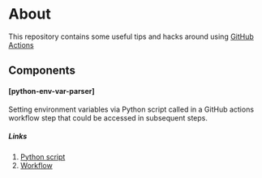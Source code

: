 # About
This repository contains some useful tips and hacks around using [GitHub Actions](https://docs.github.com/en/actions)

## Components

#### [python-env-var-parser]
Setting environment variables via Python script called in a GitHub actions workflow step that could be accessed in subsequent steps.
##### Links
1. [Python script](https://github.com/vinclv/github-actions/tree/master/python-env-var-parser)
2. [Workflow](https://github.com/vinclv/github-actions/tree/master/.github/workflows)
